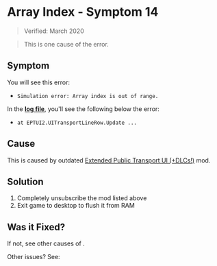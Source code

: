 # Array Index - Symptom 14

> Verified: March 2020

> This is one cause of the [](Simulation-error-Array-index-is-out-of-range.md) error.

## Symptom

You will see this error:

* `Simulation error: Array index is out of range.`

In the [**log file**](Share-your-Cities-Skylines-log-file.md), you'll see the following below the error:

* `at EPTUI2.UITransportLineRow.Update ...`

## Cause

This is caused by
outdated [Extended Public Transport UI (+DLCs!)](https://steamcommunity.com/sharedfiles/filedetails/?id=802489150) mod.

## Solution

1. Completely unsubscribe the mod listed above
2. Exit game to desktop to flush it from RAM

## Was it Fixed?

If not, see other causes of [](Simulation-error-Array-index-is-out-of-range.md).

Other issues? See: [](Troubleshooting.md)
